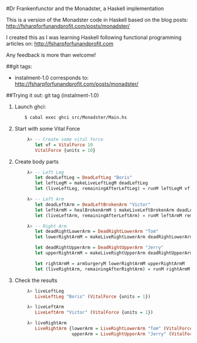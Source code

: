 #Dr Frankenfunctor and the Monadster, a Haskell implementation

This is a version of the Monadster code in Haskell based on the blog posts: http://fsharpforfunandprofit.com/posts/monadster/

I created this as I was learning Haskell following functional programming articles on: http://fsharpforfunandprofit.com 

Any feedback is more than welcome!

##git tags:
  * instalment-1.0 corresponds to: http://fsharpforfunandprofit.com/posts/monadster/


##Trying it out: git tag (instalment-1.0)

  1. Launch ghci:
```bash
       $ cabal exec ghci src/Monadster/Main.hs
```
  2. Start with some Vital Force
```haskell
        λ> -- Create some vital force 
           let vf = VitalForce 10
           VitalForce {units = 10}
```
  2. Create body parts
```haskell
        λ> -- Left Leg
           let deadLeftLeg = DeadLeftLeg "Boris"
           let leftLegM = makeLiveLeftLegM deadLeftLeg
           let (liveLeftLeg, remainingAfterLeftLeg) = runM leftLegM vf

        λ> -- Left Arm
           let deadLeftArm = DeadLeftBrokenArm "Victor"
           let leftArmM = healBrokenArmM $ makeLiveLeftBrokenArm deadLeftArm
           let (liveLeftArm, remainingAfterLeftArm) = runM leftArmM remainingAfterLeftLeg 

        λ> -- Right Arm
           let deadRightLowerArm = DeadRightLowerArm "Tom"
           let lowerRightArmM = makeLiveRightLowerArm deadRightLowerArm

           let deadRightUpperArm = DeadRightUpperArm "Jerry"
           let upperRightArmM = makeLiveRightUpperArm deadRightUpperArm

           let rightArmM = armSurgeryM lowerRightArmM upperRightArmM
           let (liveRightArm, remainingAfterRightArm) = runM rightArmM remainingAfterLeftArm
```
  3. Check the results
```haskell
        λ> liveLeftLeg
           LiveLeftLeg "Boris" (VitalForce {units = 1})

        λ> liveLeftArm
           LiveLeftArm "Victor" (VitalForce {units = 1})

        λ> liveRightArm
           LiveRightArm {lowerArm = LiveRightLowerArm "Tom" (VitalForce {units = 1}),
                         upperArm = LiveRightUpperArm "Jerry" (VitalForce {units = 1})}
```

